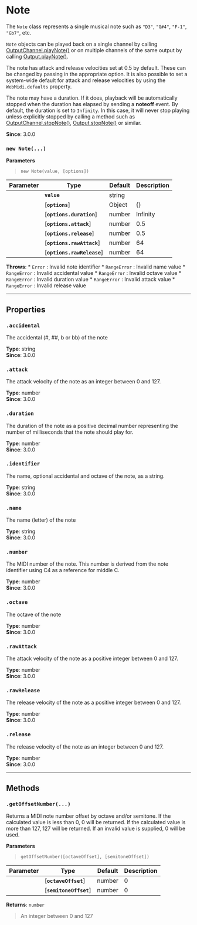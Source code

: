 
# Note

The `Note` class represents a single musical note such as `"D3"`, `"G#4"`, `"F-1"`, `"Gb7"`, etc.

`Note` objects can be played back on a single channel by calling
[OutputChannel.playNote()](OutputChannel#playNote) or on multiple channels of the same
output by calling [Output.playNote()](Output#playNote).

The note has attack and release velocities set at 0.5 by default. These can be changed by passing
in the appropriate option. It is also possible to set a system-wide default for attack and
release velocities by using the `WebMidi.defaults` property.

The note may have a duration. If it does, playback will be automatically stopped when the
duration has elapsed by sending a **noteoff** event. By default, the duration is set to
`Infinity`. In this case, it will never stop playing unless explicitly stopped by calling a
method such as [OutputChannel.stopNote()](OutputChannel#stopNote),
[Output.stopNote()](Output#stopNote) or similar.

**Since**: 3.0.0



### `new Note(...)`


  **Parameters**

  > `new Note(value, [options])`

  | Parameter    | Type      | Default      | Description  |
  | ------------ | ------------ | ------------ | ------------ |
    |**`value`** |string||The value used to create the note. If an identifier string is used, it must start with the note letter, optionally followed by an accidental and followed by the octave number (`"C3"`, `"G#4"`, `"F-1"`, `"Db7"`, etc.). If a number is used, it must be an integer between 0 and 127. In this case, middle C is considered to be C4 (note number 60).|
    |[**`options`**] |Object|{}||
    |[**`options.duration`**] |number|Infinity|The number of milliseconds before the note should be explicitly stopped.|
    |[**`options.attack`**] |number|0.5|The note's attack velocity as a float between 0 and 1. If you wish to use an integer between 0 and 127, use the `rawAttack` option instead. If both `attack` and `rawAttack` are specified, the latter has precedence.|
    |[**`options.release`**] |number|0.5|The note's release velocity as a float between 0 and 1. If you wish to use an integer between 0 and 127, use the `rawRelease` option instead. If both `release` and `rawRelease` are specified, the latter has precedence.|
    |[**`options.rawAttack`**] |number|64|The note's attack velocity as an integer between 0 and 127. If you wish to use a float between 0 and 1, use the `release` option instead. If both `attack` and `rawAttack` are specified, the latter has precedence.|
    |[**`options.rawRelease`**] |number|64|The note's release velocity as an integer between 0 and 127. If you wish to use a float between 0 and 1, use the `release` option instead. If both `release` and `rawRelease` are specified, the latter has precedence.|


  **Throws**:
    * `Error` : Invalid note identifier
    * `RangeError` : Invalid name value
    * `RangeError` : Invalid accidental value
    * `RangeError` : Invalid octave value
    * `RangeError` : Invalid duration value
    * `RangeError` : Invalid attack value
    * `RangeError` : Invalid release value

***

## Properties

### `.accidental`

The accidental (#, ##, b or bb) of the note

**Type**: string<br />
**Since**: 3.0.0<br />


### `.attack`

The attack velocity of the note as an integer between 0 and 127.

**Type**: number<br />
**Since**: 3.0.0<br />


### `.duration`

The duration of the note as a positive decimal number representing the number of milliseconds
that the note should play for.

**Type**: number<br />
**Since**: 3.0.0<br />


### `.identifier`

The name, optional accidental and octave of the note, as a string.

**Type**: string<br />
**Since**: 3.0.0<br />


### `.name`

The name (letter) of the note

**Type**: string<br />
**Since**: 3.0.0<br />


### `.number`

The MIDI number of the note. This number is derived from the note identifier using C4 as a
reference for middle C.

**Type**: number<br />
**Since**: 3.0.0<br />


### `.octave`

The octave of the note

**Type**: number<br />
**Since**: 3.0.0<br />


### `.rawAttack`

The attack velocity of the note as a positive integer between 0 and 127.

**Type**: number<br />
**Since**: 3.0.0<br />


### `.rawRelease`

The release velocity of the note as a positive integer between 0 and 127.

**Type**: number<br />
**Since**: 3.0.0<br />


### `.release`

The release velocity of the note as an integer between 0 and 127.

**Type**: number<br />
**Since**: 3.0.0<br />



***

## Methods

### `.getOffsetNumber(...)`

Returns a MIDI note number offset by octave and/or semitone. If the calculated value is less
than 0, 0 will be returned. If the calculated value is more than 127, 127 will be returned. If
an invalid value is supplied, 0 will be used.



  **Parameters**

  > `getOffsetNumber([octaveOffset], [semitoneOffset])`

  | Parameter    | Type      | Default      | Description  |
  | ------------ | ------------ | ------------ | ------------ |
    |[**`octaveOffset`**] |number|0|An integer to offset the note number by octave.|
    |[**`semitoneOffset`**] |number|0|An integer to offset the note number by semitone.|


**Returns**: `number`
> An integer between 0 and 127





